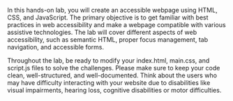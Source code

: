 In this hands-on lab, you will create an accessible webpage using HTML, CSS, and JavaScript. The primary objective is to get familiar with best practices in web accessibility and make a webpage compatible with various assistive technologies. The lab will cover different aspects of web accessibility, such as semantic HTML, proper focus management, tab navigation, and accessible forms.

Throughout the lab, be ready to modify your index.html, main.css, and script.js files to solve the challenges. Please make sure to keep your code clean, well-structured, and well-documented. Think about the users who may have difficulty interacting with your website due to disabilities like visual impairments, hearing loss, cognitive disabilities or motor difficulties.